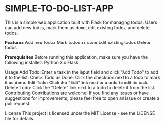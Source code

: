 # SIMPLE-TO-DO-LIST-APP

This is a simple web application built with Flask for managing todos. Users can add new todos, mark them as done, edit existing todos, and delete todos.

**Features**
Add new todos
Mark todos as done
Edit existing todos
Delete todos

**Prerequisites**
Before running this application, make sure you have the following installed:
Python 3.x
Flask

Usage
Add Todo: Enter a task in the input field and click "Add Todo" to add it to the list.
Check Todo as Done: Click the checkbox next to a todo to mark it as done.
Edit Todo: Click the "Edit" link next to a todo to edit its task.
Delete Todo: Click the "Delete" link next to a todo to delete it from the list.
Contributing
Contributions are welcome! If you find any issues or have suggestions for improvements, please feel free to open an issue or create a pull request.

License
This project is licensed under the MIT License - see the LICENSE file for details.

